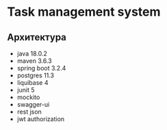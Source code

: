 <h1>Task management system</h1>
<h2>Архитектура</h2>
<ul>
<li>java 18.0.2</li> 
<li>maven 3.6.3</li>
<li>spring boot 3.2.4</li>
<li>postgres 11.3</li>
<li>liquibase 4</li>
<li>junit 5</li>
<li>mockito</li>
<li>swagger-ui</li>
<li>rest json</li>
<li>jwt authorization</li>
</ul>